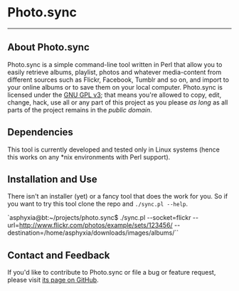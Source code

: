 # Photo.sync

---

## About Photo.sync

Photo.sync is a simple command-line tool written in Perl that allow you to easily retrieve albums, playlist, photos and whatever media-content from different sources such as Flickr, Facebook, Tumblr and so on, and import to your online albums or to save them on your local computer.
Photo.sync is licensed under the [GNU GPL v3][2]; that means you're allowed to copy, edit, change, hack, use all or any part of this project as you please *as long* as all parts of the project remains in the *public domain*.

## Dependencies

This tool is currently developed and tested  only in Linux systems (hence this works on any *nix environments with Perl support).

## Installation and Use

There isn't an installer (yet) or a fancy tool that does the work for you. So if you want to try this tool clone the repo and `./sync.pl --help`.

`asphyxia@bt:~/projects/photo.sync$ ./sync.pl --socket=flickr --url=http://www.flickr.com/photos/example/sets/123456/ --destination=/home/asphyxia/downloads/images/albums/``

## Contact and Feedback

If you'd like to contribute to Photo.sync or file a bug or feature request, please visit [its page on GitHub][1].

  [1]: https://github.com/asphxia/photo.sync
  [2]: http://www.gnu.org/licenses/gpl.html